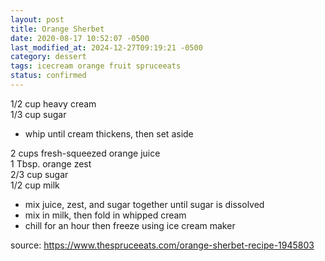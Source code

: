 ```yaml
---
layout: post
title: Orange Sherbet
date: 2020-08-17 10:52:07 -0500
last_modified_at: 2024-12-27T09:19:21 -0500
category: dessert
tags: icecream orange fruit spruceeats
status: confirmed
---
```

1/2 cup heavy cream  
1/3 cup sugar  
* whip until cream thickens, then set aside

2 cups fresh-squeezed orange juice  
1 Tbsp. orange zest  
2/3 cup sugar  
1/2 cup milk
* mix juice, zest, and sugar together until sugar is dissolved
* mix in milk, then fold in whipped cream
* chill for an hour then freeze using ice cream maker

source: <https://www.thespruceeats.com/orange-sherbet-recipe-1945803>
